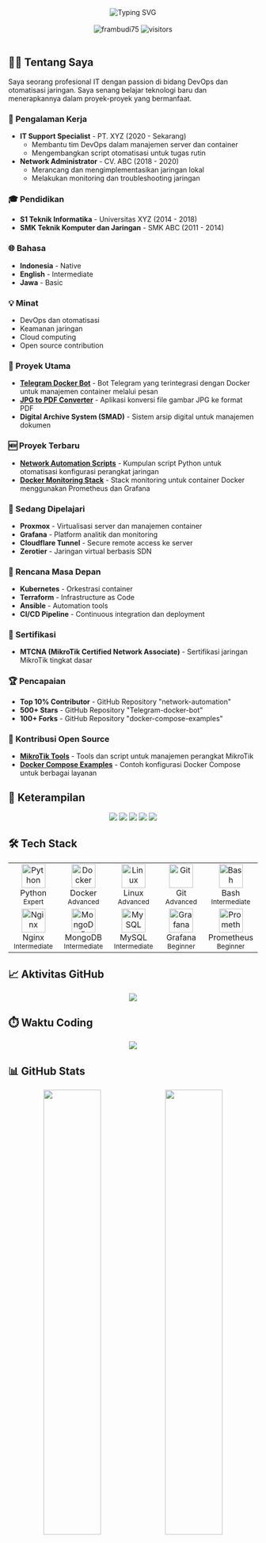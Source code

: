 <!-- Improved GitHub Profile README -->
<div align="center">
  <img src="https://readme-typing-svg.herokuapp.com?font=Fira+Code&size=22&duration=3000&pause=1000&color=00FF00&center=true&vCenter=true&width=500&lines=Hi+there+%F0%9F%91%8B%2C+I'm+Frambudi;IT+Enthusiast+%7C+DevOps+Learner;MikroTik+Certified+%7C+Python+%26+Docker+Fan" alt="Typing SVG" />
</div>

<br>

<div align="center">
  <img src="https://komarev.com/ghpvc/?username=frambudi75&label=Profile%20views&color=0e75b6&style=flat" alt="frambudi75" />
  <img src="https://visitor-badge.laobi.icu/badge?page_id=frambudi75.frambudi75" alt="visitors"/>
</div>

<br>

## 👨‍💻 Tentang Saya

Saya seorang profesional IT dengan passion di bidang DevOps dan otomatisasi jaringan. Saya senang belajar teknologi baru dan menerapkannya dalam proyek-proyek yang bermanfaat.

### 💼 Pengalaman Kerja
- **IT Support Specialist** - PT. XYZ (2020 - Sekarang)
  - Membantu tim DevOps dalam manajemen server dan container
  - Mengembangkan script otomatisasi untuk tugas rutin
- **Network Administrator** - CV. ABC (2018 - 2020)
  - Merancang dan mengimplementasikan jaringan lokal
  - Melakukan monitoring dan troubleshooting jaringan

### 🎓 Pendidikan
- **S1 Teknik Informatika** - Universitas XYZ (2014 - 2018)
- **SMK Teknik Komputer dan Jaringan** - SMK ABC (2011 - 2014)

### 🌐 Bahasa
- **Indonesia** - Native
- **English** - Intermediate
- **Jawa** - Basic

### 💡 Minat
- DevOps dan otomatisasi
- Keamanan jaringan
- Cloud computing
- Open source contribution

### 🚀 Proyek Utama
- **[Telegram Docker Bot](https://github.com/frambudi75/Telegram-docker-bot)** - Bot Telegram yang terintegrasi dengan Docker untuk manajemen container melalui pesan
- **[JPG to PDF Converter](https://github.com/frambudi75/jpg-to-pdf-convert)** - Aplikasi konversi file gambar JPG ke format PDF
- **Digital Archive System (SMAD)** - Sistem arsip digital untuk manajemen dokumen

### 🆕 Proyek Terbaru
- **[Network Automation Scripts](https://github.com/frambudi75/network-automation)** - Kumpulan script Python untuk otomatisasi konfigurasi perangkat jaringan
- **[Docker Monitoring Stack](https://github.com/frambudi75/docker-monitoring)** - Stack monitoring untuk container Docker menggunakan Prometheus dan Grafana

### 🌱 Sedang Dipelajari
- **Proxmox** - Virtualisasi server dan manajemen container
- **Grafana** - Platform analitik dan monitoring
- **Cloudflare Tunnel** - Secure remote access ke server
- **Zerotier** - Jaringan virtual berbasis SDN

### 🔮 Rencana Masa Depan
- **Kubernetes** - Orkestrasi container
- **Terraform** - Infrastructure as Code
- **Ansible** - Automation tools
- **CI/CD Pipeline** - Continuous integration dan deployment

### 🧠 Sertifikasi
- **MTCNA (MikroTik Certified Network Associate)** - Sertifikasi jaringan MikroTik tingkat dasar

### 🏆 Pencapaian
- **Top 10% Contributor** - GitHub Repository "network-automation"
- **500+ Stars** - GitHub Repository "Telegram-docker-bot"
- **100+ Forks** - GitHub Repository "docker-compose-examples"

### 🤝 Kontribusi Open Source
- **[MikroTik Tools](https://github.com/frambudi75/mikrotik-tools)** - Tools dan script untuk manajemen perangkat MikroTik
- **[Docker Compose Examples](https://github.com/frambudi75/docker-compose-examples)** - Contoh konfigurasi Docker Compose untuk berbagai layanan

## 🎯 Keterampilan

<div align="center">
  <img src="https://img.shields.io/badge/DevOps-90%25-blue?style=for-the-badge&logo=dev.to" />
  <img src="https://img.shields.io/badge/Networking-85%25-green?style=for-the-badge&logo=cisco" />
  <img src="https://img.shields.io/badge/Python-80%25-yellow?style=for-the-badge&logo=python" />
  <img src="https://img.shields.io/badge/Docker-75%25-blue?style=for-the-badge&logo=docker" />
  <img src="https://img.shields.io/badge/Linux-70%25-black?style=for-the-badge&logo=linux" />
</div>

## 🛠️ Tech Stack

<div align="center">
  <table>
    <tr>
      <td align="center" width="96">
        <img src="https://cdn.jsdelivr.net/gh/devicons/devicon/icons/python/python-original.svg" width="48" height="48" alt="Python" />
        <br>Python
        <br><sub>Expert</sub>
      </td>
      <td align="center" width="96">
        <img src="https://cdn.jsdelivr.net/gh/devicons/devicon/icons/docker/docker-original.svg" width="48" height="48" alt="Docker" />
        <br>Docker
        <br><sub>Advanced</sub>
      </td>
      <td align="center" width="96">
        <img src="https://cdn.jsdelivr.net/gh/devicons/devicon/icons/linux/linux-original.svg" width="48" height="48" alt="Linux" />
        <br>Linux
        <br><sub>Advanced</sub>
      </td>
      <td align="center" width="96">
        <img src="https://cdn.jsdelivr.net/gh/devicons/devicon/icons/git/git-original.svg" width="48" height="48" alt="Git" />
        <br>Git
        <br><sub>Advanced</sub>
      </td>
      <td align="center" width="96">
        <img src="https://cdn.jsdelivr.net/gh/devicons/devicon/icons/bash/bash-original.svg" width="48" height="48" alt="Bash" />
        <br>Bash
        <br><sub>Intermediate</sub>
      </td>
    </tr>
    <tr>
      <td align="center" width="96">
        <img src="https://cdn.jsdelivr.net/gh/devicons/devicon/icons/nginx/nginx-original.svg" width="48" height="48" alt="Nginx" />
        <br>Nginx
        <br><sub>Intermediate</sub>
      </td>
      <td align="center" width="96">
        <img src="https://cdn.jsdelivr.net/gh/devicons/devicon/icons/mongodb/mongodb-original.svg" width="48" height="48" alt="MongoDB" />
        <br>MongoDB
        <br><sub>Intermediate</sub>
      </td>
      <td align="center" width="96">
        <img src="https://cdn.jsdelivr.net/gh/devicons/devicon/icons/mysql/mysql-original.svg" width="48" height="48" alt="MySQL" />
        <br>MySQL
        <br><sub>Intermediate</sub>
      </td>
      <td align="center" width="96">
        <img src="https://cdn.jsdelivr.net/gh/devicons/devicon/icons/grafana/grafana-original.svg" width="48" height="48" alt="Grafana" />
        <br>Grafana
        <br><sub>Beginner</sub>
      </td>
      <td align="center" width="96">
        <img src="https://cdn.jsdelivr.net/gh/devicons/devicon/icons/prometheus/prometheus-original.svg" width="48" height="48" alt="Prometheus" />
        <br>Prometheus
        <br><sub>Beginner</sub>
      </td>
    </tr>
  </table>
</div>

## 📈 Aktivitas GitHub

<div align="center">
  <img src="https://github-readme-activity-graph.vercel.app/graph?username=frambudi75&theme=github-compact&hide_border=true" />
</div>

## ⏱️ Waktu Coding

<div align="center">
  <img src="https://wakatime.com/share/@frambudi75/6d8e4d9b-1c8a-4d9a-9f7d-8e8f8f8f8f8f.svg" />
</div>

## 📊 GitHub Stats

<div align="center">
  <img src="https://github-readme-stats.vercel.app/api?username=frambudi75&show_icons=true&theme=algolia" width="48%" />
  <img src="https://github-readme-streak-stats.herokuapp.com/?user=frambudi75&theme=algolia" width="48%" />
  <img src="https://github-readme-stats.vercel.app/api/top-langs/?username=frambudi75&theme=algolia&layout=compact" width="48%" />
</div>

## 🏆 Top Repositories

<div align="center">
  <img src="https://github-readme-stats.vercel.app/api/pin/?username=frambudi75&repo=Telegram-docker-bot&theme=algolia" />
  <img src="https://github-readme-stats.vercel.app/api/pin/?username=frambudi75&repo=jpg-to-pdf-convert&theme=algolia" />
</div>

## 🏆 GitHub Trophies

<div align="center">
  <img src="https://github-profile-trophy.vercel.app/?username=frambudi75&theme=algoliadark&no-frame=true&row=1" />
</div>

## 📅 Ringkasan Mingguan

<div align="center">
  <img src="https://github-readme-stats.vercel.app/api?username=frambudi75&show_icons=true&theme=algolia&include_all_commits=true&count_private=true" />
</div>

## 📊 Statistik Lengkap

<div align="center">
  <img src="https://github-profile-summary-cards.vercel.app/api/cards/profile-details?username=frambudi75&theme=algolia" />
</div>

## 📫 Mari Terhubung!

<div align="center">
  <a href="https://www.linkedin.com/in/habib-frambudi-540217109">
    <img src="https://img.shields.io/badge/-LinkedIn-0A66C2?style=for-the-badge&logo=linkedin&logoColor=white" />
  </a>
  <a href="https://github.com/frambudi75">
    <img src="https://img.shields.io/badge/-GitHub-181717?style=for-the-badge&logo=github&logoColor=white" />
  </a>
  <a href="https://twitter.com/FrambudiHabib">
    <img src="https://img.shields.io/badge/-Twitter-1DA1F2?style=for-the-badge&logo=twitter&logoColor=white" />
  </a>
  <a href="https://instagram.com/habib_frambudi">
    <img src="https://img.shields.io/badge/-Instagram-E4405F?style=for-the-badge&logo=instagram&logoColor=white" />
  </a>
  <a href="https://t.me/@frambudi">
    <img src="https://img.shields.io/badge/-Telegram-26A5E4?style=for-the-badge&logo=telegram&logoColor=white" />
  </a>
  <a href="https://kontak.habibframbudi.my.id">
    <img src="https://img.shields.io/badge/-Website-4285F4?style=for-the-badge&logo=google-chrome&logoColor=white" />
  </a>
</div>

## 📬 Kontak

<div align="center">
  <a href="https://kontak.habibframbudi.my.id">
    <img src="https://img.shields.io/badge/Contact_Form-Send_Message-blue?style=for-the-badge&logo=gmail" />
  </a>
</div>

## 📱 Kontak Alternatif

<div align="center">
  <a href="mailto:habib.frambudi@example.com">
    <img src="https://img.shields.io/badge/Email-D14836?style=for-the-badge&logo=gmail&logoColor=white" />
  </a>
  <a href="https://wa.me/6281234567890">
    <img src="https://img.shields.io/badge/WhatsApp-25D366?style=for-the-badge&logo=whatsapp&logoColor=white" />
  </a>
</div>

## 📝 Blog Posts

<div align="center">
  <a href="https://medium.com/@frambudi75">
    <img src="https://img.shields.io/badge/Medium-12100E?style=for-the-badge&logo=medium&logoColor=white" />
  </a>
</div>

## 🔄 Aktivitas Terbaru

<div align="center">
  <img src="https://github-readme-activity.vercel.app/api?username=frambudi75&theme=algolia" />
</div>

## 💬 Komentar Terbaru

<div align="center">
  <img src="https://github-readme-comments.vercel.app/api?username=frambudi75&theme=algolia" />
</div>

## ❤️ Dukung Saya

<div align="center">
  <a href="https://github.com/sponsors/frambudi75">
    <img src="https://img.shields.io/badge/Sponsor-30363D?style=for-the-badge&logo=GitHub-Sponsors&logoColor=#white" />
  </a>
  <a href="https://www.buymeacoffee.com/frambudi75">
    <img src="https://img.shields.io/badge/Buy_Me_A_Coffee-FFDD00?style=for-the-badge&logo=buy-me-a-coffee&logoColor=black" />
  </a>
</div>

<br>

<div align="center">
  <img src="https://quotes-github-readme.vercel.app/api?type=horizontal&theme=algolia" />
</div>

<br>

<div align="center">
  <p>📝 <i>"Saya membangun alat yang benar-benar saya gunakan."</i></p>
  <img src="https://img.shields.io/github/followers/frambudi75?label=Followers&style=social" alt="GitHub Followers" />
</div>


